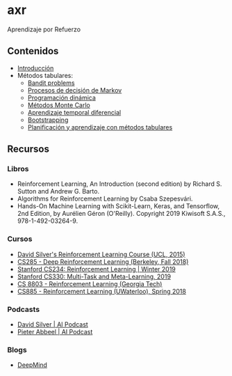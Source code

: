 # axr

Aprendizaje por Refuerzo

## Contenidos

- [Introducción](./00_intro.ipynb)
- Métodos tabulares:
  - [Bandit problems](./01_bandit.ipynb)
  - [Procesos de decisión de Markov](./02_mdp.ipynb)
  - [Programación dinámica](./03_dp.ipynb)
  - [Métodos Monte Carlo](./04_mcm.ipynb)
  - [Aprendizaje temporal diferencial](./05_tdl.ipynb)
  - [Bootstrapping](./06_msbm.ipynb)
  - [Planificación y aprendizaje con métodos tabulares](./07_tab.ipynb)

## Recursos

### Libros

- Reinforcement Learning, An Introduction (second edition) by Richard S. Sutton and Andrew G. Barto.
- Algorithms for Reinforcement Learning by Csaba Szepesvári.
- Hands-On Machine Learning with Scikit-Learn, Keras, and Tensorflow, 2nd Edition, by Aurélien Géron (O'Reilly). Copyright 2019 Kiwisoft S.A.S., 978-1-492-03264-9.

### Cursos

- [David Silver's Reinforcement Learning Course (UCL, 2015)](https://www.youtube.com/watch?list=PLqYmG7hTraZDM-OYHWgPebj2MfCFzFObQ&amp=&v=2pWv7GOvuf0)
- [CS285 - Deep Reinforcement Learning (Berkeley, Fall 2018)](http://rail.eecs.berkeley.edu/deeprlcourse/)
- [Stanford CS234: Reinforcement Learning | Winter 2019](https://www.youtube.com/playlist?list=PLoROMvodv4rOSOPzutgyCTapiGlY2Nd8u)
- [Stanford CS330: Multi-Task and Meta-Learning, 2019](https://www.youtube.com/playlist?list=PLoROMvodv4rMC6zfYmnD7UG3LVvwaITY5)
- [CS 8803 - Reinforcement Learning (Georgia Tech)](https://www.udacity.com/course/reinforcement-learning--ud600)
- [CS885 - Reinforcement Learning (UWaterloo), Spring 2018](https://www.youtube.com/playlist?list=PLdAoL1zKcqTXFJniO3Tqqn6xMBBL07EDc)


### Podcasts

- [David Silver | AI Podcast](https://www.youtube.com/watch?v=uPUEq8d73JI)
- [Pieter Abbeel | AI Podcast](https://www.youtube.com/watch?v=l-mYLq6eZPY)

### Blogs

- [DeepMind](https://deepmind.com/blog)
